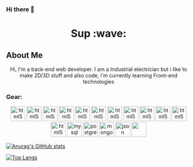 ### Hi there 👋

<h1 align="center"> Sup :wave: </h1>

<h2> About Me </h2>

<p align="center">
  Hi, I'm a back-end web developer. I am a Industrial electrician but i like to make 2D/3D stuff and also code, i'm
  currently learning Front-end technologies
</p>

<h3>Gear:</h3>



<p align="center">
  <a href="https://fastapi.tiangolo.com/"><img
      src="https://cdn.jsdelivr.net/gh/cgmark101/CDN-stuff@main/dist/img/fastapi.svg" alt="html5" width="40" height="40"
      style="max-width:100%;" target="_blank"></a>
  <a href="https://www.python.org/"><img
      src="https://cdn.jsdelivr.net/gh/cgmark101/CDN-stuff@main/dist/img/python-icon.svg" alt="html5" width="40"
      height="40" style="max-width:100%;" target="_blank"></a>
  <a href="https://github.com/pypa/pip"><img
      src="https://cdn.jsdelivr.net/gh/cgmark101/CDN-stuff@main/dist/img/python-pip-logo.svg" alt="html5" width="40"
      height="40" style="max-width:100%;" target="_blank"></a>
  <a href="https://blender.org"><img src="https://cdn.jsdelivr.net/gh/cgmark101/CDN-stuff@main/dist/img/blender.svg"
      alt="html5" width="40" height="40" style="max-width:100%;" target="_blank"></a>
  <a href="https://www.djangoproject.com/"><img
      src="https://cdn.jsdelivr.net/gh/cgmark101/CDN-stuff@main/dist/img/djangoproject-icon.svg" alt="html5" width="40"
      height="40" style="max-width:100%;" target="_blank"></a>
  <a href="https://deta.sh"><img src="https://cdn.jsdelivr.net/gh/cgmark101/CDN-stuff@main/dist/img/deta.svg"
      alt="html5" width="40" height="40" style="max-width:100%;" target="_blank"></a>
  <a href="https://html.spec.whatwg.org/"><img
      src="https://cdn.jsdelivr.net/gh/cgmark101/CDN-stuff@main/dist/img/html5-original-wordmark.svg" alt="html5"
      width="40" height="40" style="max-width:100%;" target="_blank"></a>
  <a href="https://www.w3.org/Style/CSS/"><img
      src="https://cdn.jsdelivr.net/gh/cgmark101/CDN-stuff@main/dist/img/css3-original-wordmark.svg" alt="html5"
      width="40" height="40" style="max-width:100%;" target="_blank"></a>
  <a href="https://www.javascript.com/"><img
      src="https://cdn.jsdelivr.net/gh/cgmark101/CDN-stuff@main/dist/img/javascript-original.svg" alt="html5" width="40"
      height="40" style="max-width:100%;" target="_blank"></a>
  <a href="https://expressjs.com/"><img src="https://www.vectorlogo.zone/logos/expressjs/expressjs-icon.svg" alt="html5"
      width="40" height="40" style="max-width:100%;" target="_blank"></a>
  <a href="https://nodejs.org/"><img src="https://www.vectorlogo.zone/logos/nodejs/nodejs-icon.svg" alt="html5"
      width="40" height="40" style="max-width:100%;" target="_blank"></a>
  <a href="https://www.npmjs.com/"><img src="https://www.vectorlogo.zone/logos/npmjs/npmjs-icon.svg" alt="html5"
      width="40" height="40" style="max-width:100%;" target="_blank"></a>


  <img src="https://www.vectorlogo.zone/logos/mysql/mysql-icon.svg" alt="mysql" height="40" width="40">
  <img src="https://www.vectorlogo.zone/logos/postgresql/postgresql-icon.svg" alt="postgresql" height="40" width="40">
  <img src="https://www.vectorlogo.zone/logos/mongodb/mongodb-icon.svg" alt="mongodb" height="40" width="40">
  <img src="https://www.vectorlogo.zone/logos/json/json-icon.svg" alt="json" height="40" width="40">
  <img src="https://www.vectorlogo.zone/logos/nginx/nginx-icon.svg" alt="" height="40" width="40">
</p>

[![Anurag's GitHub
stats](https://github-readme-stats-six-phi.vercel.app/api?username=cgmark101&show_icons=true&theme=radical)](https://github.com/cgmark101/github-readme-stats)


[![Top
Langs](https://github-readme-stats-six-phi.vercel.app/api/top-langs/?username=cgmark101&show_icons=true&theme=radical)](https://github.com/cgmark101/github-readme-stats)